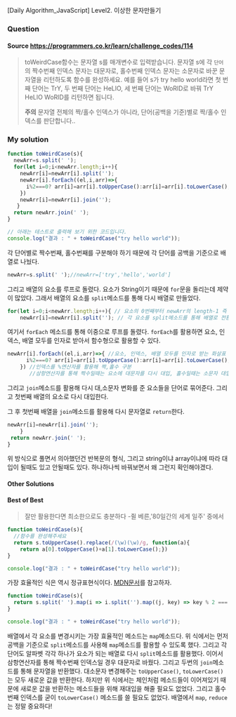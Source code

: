 [Daily Algorithm_JavaScript] Level2. 이상한 문자만들기

### Question

#### Source https://programmers.co.kr/learn/challenge_codes/114

> toWeirdCase함수는 문자열 s를 매개변수로 입력받습니다.
> 문자열 s에 각 `단어`의 짝수번째 인덱스 문자는 대문자로, 홀수번째 인덱스 문자는 소문자로 바꾼 문자열을 리턴하도록 함수를 완성하세요.
> 예를 들어 s가 try hello world라면 첫 번째 단어는 TrY, 두 번째 단어는 HeLlO, 세 번째 단어는 WoRlD로 바꿔 TrY HeLlO WoRlD를 리턴하면 됩니다.
>
> **주의** 문자열 전체의 짝/홀수 인덱스가 아니라, 단어(공백을 기준)별로 짝/홀수 인덱스를 판단합니다..

### My solution

```javascript
function toWeirdCase(s){
  newArr=s.split(' ');
  for(let i=0;i<newArr.length;i++){
    newArr[i]=newArr[i].split('');
    newArr[i].forEach((el,i,arr)=>{
      i%2===0? arr[i]=arr[i].toUpperCase():arr[i]=arr[i].toLowerCase();
    })
    newArr[i]=newArr[i].join('');
   }
  return newArr.join(' ');
}

// 아래는 테스트로 출력해 보기 위한 코드입니다.
console.log("결과 : " + toWeirdCase("try hello world"));
```

각 단어별로 짝수번째, 홀수번째를 구분해야 하기 때문에 각 단어를 공백을 기준으로 배열로 나눴다.

```javascript
newArr=s.split(' ');//newArr=['try','hello','world']
```

그리고 배열의 요소를 루프로 돌렸다. 요소가 String이기 때문에 ```for```문을 돌리는데 제약이 많았다. 그래서 배열의 요소를 ```split```메소드를 통해 다시 배열로 만들었다.

```javascript
for(let i=0;i<newArr.length;i++){ // 요소의 0번째부터 newArr의 length-1 즉 2번째 요소까지 루프
    newArr[i]=newArr[i].split(''); // 각 요소를 split메소드를 통해 배열로 전환 newArr[0]=['t','r','y']
```

여기서 ```forEach``` 메소드를 통해 이중으로 루프를 돌렸다. ```forEach```를 활용하면 요소, 인덱스, 배열 모두를 인자로 받아서 함수형으로 활용할 수 있다. 

```javascript
newArr[i].forEach((el,i,arr)=>{ //요소, 인덱스, 배열 모두를 인자로 받는 화살표 함수 
      i%2===0? arr[i]=arr[i].toUpperCase():arr[i]=arr[i].toLowerCase();
    }) //인덱스를 %연산자를 활용해 짝,홀수 구분
	   //삼항연산자를 통해 짝수일때는 요소에 대문자를 다시 대입, 홀수일때는 소문자 대입
```

그리고 ```join```메소드를 활용해 다시 대,소문자 변화를 준 요소들을 단어로 묶어준다. 그리고 첫번째 배열의 요소로 다시 대입한다.

그 후 첫번째 배열을 ```join```메소드를 활용해 다시 문자열로 ```return```한다.

```javascript
newArr[i]=newArr[i].join('');
	}
 return newArr.join(' ');
}
```

위 방식으로 풀면서 의아했던건 반복문의 형식, 그리고 string이냐 array이냐에 따라 대입이 될때도 있고 안될때도 있다. 하나하나씩 바꿔보면서 왜 그런지 확인해야겠다. 

#### Other Solutions

#### Best of Best

> 잘만 활용한다면 최소한으로도 충분하다 -쥘 베른,'80일간의 세계 일주' 중에서

```javascript
function toWeirdCase(s){
  //함수를 완성해주세요
  return s.toUpperCase().replace(/(\w)(\w)/g, function(a){
    return a[0].toUpperCase()+a[1].toLowerCase();})
}

console.log("결과 : " + toWeirdCase("try hello world"));
```

가장 효율적인 식은 역시 정규표현식이다. [MDN문서](https://developer.mozilla.org/ko/docs/Web/JavaScript/Guide/%EC%A0%95%EA%B7%9C%EC%8B%9D)를 참고하자.

```javascript
function toWeirdCase(s){
  return s.split(' ').map(i => i.split('').map((j, key) => key % 2 === 0 ? j.toUpperCase() : j).join('')).join(' ')
}

console.log("결과 : " + toWeirdCase("try hello world"));
```

배열에서 각 요소를 변경시키는 가장 효율적인 메소드는 ```map```메소드다. 위 식에서는 먼저 공백을 기준으로 ```split```메소드를 사용해 ```map```메소드를 활용할 수 있도록 했다. 그리고 각 단어도 알파벳 각각 하나가 요소가 되는 배열로 다시 ```split```메소드를 활용했다. 이어서 삼항연산자를 통해 짝수번째 인덱스일 경우 대문자로 바꿨다. 그리고 두번의 ```join```메소드를 통해 문자열을 반환했다. 대소문자 변경해주는 ```toUpperCase()```, ```toLowerCase()```는 모두 새로운 값을 반환한다. 하지만 위 식에서는 체인처럼 메소드들이 이어져있기 때문에 새로운 값을 반환하는 메소드들을 위해 재대입을 해줄 필요도 없었다. 그리고 홀수번째 인덱스를 굳이 ```toLowerCase()``` 메소드를 쓸 필요도 없었다. 배열에서 ```map```, ```reduce```는 정말 중요하다!


